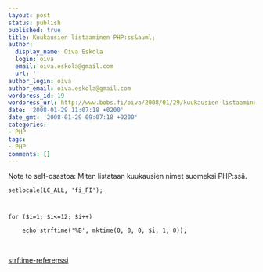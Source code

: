 ```yaml
---
layout: post
status: publish
published: true
title: Kuukausien listaaminen PHP:ss&auml;
author:
  display_name: Oiva Eskola
  login: oiva
  email: oiva.eskola@gmail.com
  url: ''
author_login: oiva
author_email: oiva.eskola@gmail.com
wordpress_id: 19
wordpress_url: http://www.bobs.fi/oiva/2008/01/29/kuukausien-listaaminen-phpssa/
date: '2008-01-29 11:07:18 +0200'
date_gmt: '2008-01-29 09:07:18 +0200'
categories:
- PHP
tags:
- PHP
comments: []
---
```

<p>Note to self-osastoa: Miten listataan kuukausien nimet suomeksi PHP:ss&auml;.</p>
<pre><code>setlocale(LC_ALL, 'fi_FI');</p>
<p>for ($i=1; $i<=12; $i++)<br />
    echo strftime('%B', mktime(0, 0, 0, $i, 1, 0));</code></pre><br />
<a href="http://fi2.php.net/strftime">strftime-referenssi</a></p>

